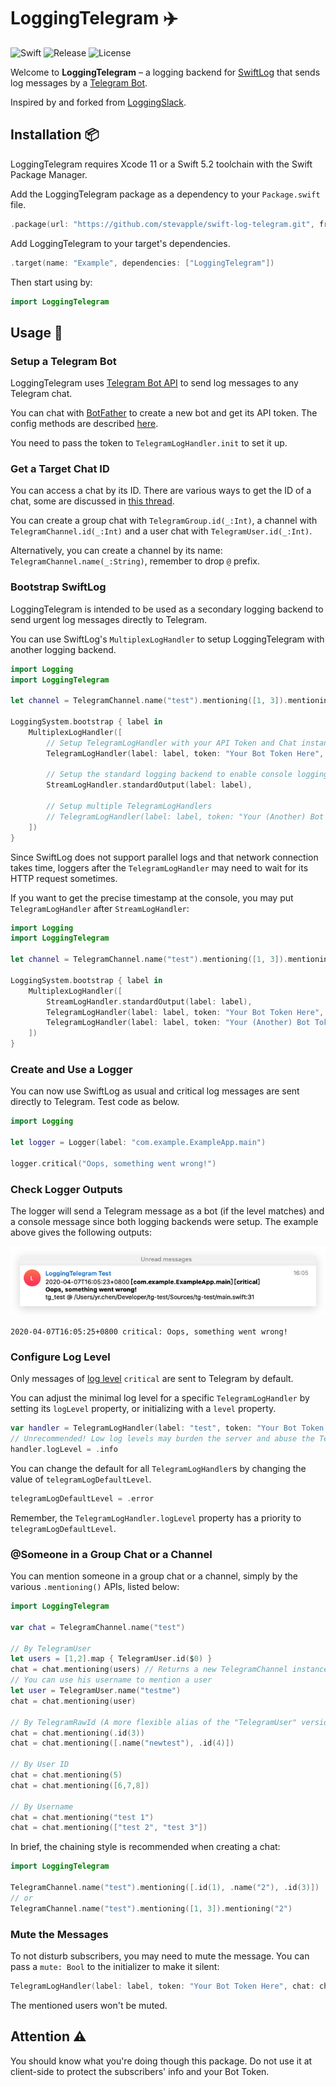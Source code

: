# LoggingTelegram ✈️

![Swift](https://img.shields.io/badge/Swift-5.2-orange.svg)
![Release](https://img.shields.io/github/v/tag/stevapple/swift-log-telegram?label=release&logo=github)
![License](https://img.shields.io/github/license/stevapple/swift-log-telegram)

Welcome to **LoggingTelegram** – a logging backend for [SwiftLog](https://github.com/apple/swift-log) that sends log messages by a [Telegram Bot](https://core.telegram.org/bots).

Inspired by and forked from [LoggingSlack](https://github.com/wlisac/swift-log-slack). 


## Installation 📦

LoggingTelegram requires Xcode 11 or a Swift 5.2 toolchain with the Swift Package Manager. 

Add the LoggingTelegram package as a dependency to your `Package.swift` file.

```swift
.package(url: "https://github.com/stevapple/swift-log-telegram.git", from: "0.0.1")
```

Add LoggingTelegram to your target's dependencies.

```swift
.target(name: "Example", dependencies: ["LoggingTelegram"])
```

Then start using by:

```swift
import LoggingTelegram
```

## Usage 📝

### Setup a Telegram Bot

LoggingTelegram uses [Telegram Bot API](https://core.telegram.org/bots/api) to send log messages to any Telegram chat.

You can chat with [BotFather](https://t.me/BotFather) to create a new bot and get its API token. The config methods are described [here](https://core.telegram.org/bots#6-botfather). 

You need to pass the token to `TelegramLogHandler.init` to set it up. 

### Get a Target Chat ID

You can access a chat by its ID. There are various ways to get the ID of a chat, some are discussed in [this thread](https://stackoverflow.com/questions/31078710/how-to-obtain-telegram-chat-id-for-a-specific-user). 

You can create a group chat with `TelegramGroup.id(_:Int)`, a channel with `TelegramChannel.id(_:Int)` and a user chat with `TelegramUser.id(_:Int)`.

Alternatively, you can create a channel by its name:  `TelegramChannel.name(_:String)`, remember to drop `@` prefix.

### Bootstrap SwiftLog

LoggingTelegram is intended to be used as a secondary logging backend to send urgent log messages directly to Telegram.

You can use SwiftLog's `MultiplexLogHandler` to setup LoggingTelegram with another logging backend.

```swift
import Logging
import LoggingTelegram

let channel = TelegramChannel.name("test").mentioning([1, 3]).mentioning("2")

LoggingSystem.bootstrap { label in
    MultiplexLogHandler([
        // Setup TelegramLogHandler with your API Token and Chat instance
        TelegramLogHandler(label: label, token: "Your Bot Token Here", chat: channel),
        
        // Setup the standard logging backend to enable console logging
        StreamLogHandler.standardOutput(label: label),
        
        // Setup multiple TelegramLogHandlers
        // TelegramLogHandler(label: label, token: "Your (Another) Bot Token Here", chat: TelegramGroup.id(123))
    ])
}
```

Since SwiftLog does not support parallel logs and that network connection takes time, loggers after the `TelegramLogHandler` may need to wait for its HTTP request sometimes. 

If you want to get the precise timestamp at the console, you may put `TelegramLogHandler` after `StreamLogHandler`:

```swift
import Logging
import LoggingTelegram

let channel = TelegramChannel.name("test").mentioning([1, 3]).mentioning("2")

LoggingSystem.bootstrap { label in
    MultiplexLogHandler([
        StreamLogHandler.standardOutput(label: label),
        TelegramLogHandler(label: label, token: "Your Bot Token Here", chat: channel),
        TelegramLogHandler(label: label, token: "Your (Another) Bot Token Here", chat: TelegramGroup.id(123))
    ])
}
```

### Create and Use a Logger

You can now use SwiftLog as usual and critical log messages are sent directly to Telegram. Test code as below. 

```swift
import Logging

let logger = Logger(label: "com.example.ExampleApp.main")

logger.critical("Oops, something went wrong!")
```

### Check Logger Outputs

The logger will send a Telegram message as a bot (if the level matches) and a console message since both logging backends were setup. The example above gives the following outputs: 

![Telegram message](Assets/message.png)

```plain
2020-04-07T16:05:25+0800 critical: Oops, something went wrong!
```

### Configure Log Level

Only messages of [log level](https://github.com/apple/swift-log#log-levels) `critical` are sent to Telegram by default.

You can adjust the minimal log level for a specific `TelegramLogHandler` by setting its `logLevel` property, or initializing with a `level` property. 

```swift
var handler = TelegramLogHandler(label: "test", token: "Your Bot Token Here", chat: TelegramGroup.id(123), level: .error)
// Unrecommended! Low log levels may burden the server and abuse the Telegram function
handler.logLevel = .info
```

You can change the default for all `TelegramLogHandler`s by changing the value of `telegramLogDefaultLevel`. 

```swift
telegramLogDefaultLevel = .error
```

Remember, the `TelegramLogHandler.logLevel` property has a priority to `telegramLogDefaultLevel`. 

### @Someone in a Group Chat or a Channel

You can mention someone in a group chat or a channel, simply by the various `.mentioning()` APIs, listed below:

```swift
import LoggingTelegram

var chat = TelegramChannel.name("test")

// By TelegramUser
let users = [1,2].map { TelegramUser.id($0) }
chat = chat.mentioning(users) // Returns a new TelegramChannel instance
// You can use his username to mention a user
let user = TelegramUser.name("testme")
chat = chat.mentioning(user)

// By TelegramRawId (A more flexible alias of the "TelegramUser" version)
chat = chat.mentioning(.id(3))
chat = chat.mentioning([.name("newtest"), .id(4)])

// By User ID
chat = chat.mentioning(5)
chat = chat.mentioning([6,7,8])

// By Username
chat = chat.mentioning("test 1")
chat = chat.mentioning(["test 2", "test 3"])
```

In brief, the chaining style is recommended when creating a chat:

```swift
import LoggingTelegram

TelegramChannel.name("test").mentioning([.id(1), .name("2"), .id(3)])
// or
TelegramChannel.name("test").mentioning([1, 3]).mentioning("2")
```

### Mute the Messages

To not disturb subscribers, you may need to mute the message. You can pass a `mute: Bool` to the initializer to make it silent:

```swift
TelegramLogHandler(label: label, token: "Your Bot Token Here", chat: channel, mute: true)
```

The mentioned users won't be muted. 

## Attention ⚠️

You should know what you're doing though this package. Do not use it at client-side to protect the subscribers' info and your Bot Token. 
